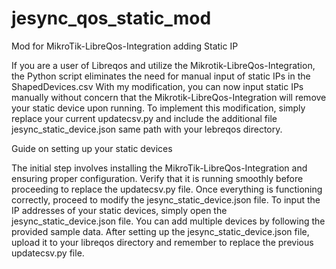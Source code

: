 # jesync_qos_static_mod
Mod for MikroTik-LibreQos-Integration adding Static IP

If you are a user of Libreqos and utilize the Mikrotik-LibreQos-Integration,
the Python script eliminates the need for manual input of static IPs in the ShapedDevices.csv With my modification,
you can now input static IPs manually without concern that the Mikrotik-LibreQos-Integration will remove your static device upon running.
To implement this modification, simply replace your current updatecsv.py and include the additional file
jesync_static_device.json same path with your lebreqos directory.

Guide on setting up your static devices

The initial step involves installing the MikroTik-LibreQos-Integration and ensuring proper configuration. 
Verify that it is running smoothly before proceeding to replace the updatecsv.py file. Once everything is functioning correctly,
proceed to modify the jesync_static_device.json file.
To input the IP addresses of your static devices, 
simply open the jesync_static_device.json file. You can add multiple devices by following the provided sample data. 
After setting up the jesync_static_device.json file, upload it to your libreqos directory and remember to replace the previous updatecsv.py file.
